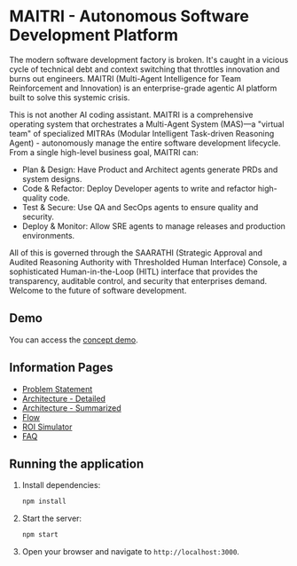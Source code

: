 # MAITRI - Autonomous Software Development Platform

The modern software development factory is broken. It's caught in a vicious cycle of technical debt and context switching that throttles innovation and burns out engineers. MAITRI (Multi-Agent Intelligence for Team Reinforcement and Innovation) is an enterprise-grade agentic AI platform built to solve this systemic crisis.

This is not another AI coding assistant. MAITRI is a comprehensive operating system that orchestrates a Multi-Agent System (MAS)—a "virtual team" of specialized MITRAs (Modular Intelligent Task-driven Reasoning Agent) - autonomously manage the entire software development lifecycle. From a single high-level business goal, MAITRI can:
* Plan & Design: Have Product and Architect agents generate PRDs and system designs.
* Code & Refactor: Deploy Developer agents to write and refactor high-quality code.
* Test & Secure: Use QA and SecOps agents to ensure quality and security.
* Deploy & Monitor: Allow SRE agents to manage releases and production environments.

All of this is governed through the SAARATHI (Strategic Approval and Audited Reasoning Authority with Thresholded Human Interface) Console, a sophisticated Human-in-the-Loop (HITL) interface that provides the transparency, auditable control, and security that enterprises demand. Welcome to the future of software development.

## Demo

You can access the [concept demo](https://sudhir-dharan.github.io/MAITRI/).


## Information Pages

*   [Problem Statement](https://sudhir-dharan.github.io/MAITRI/info/problem.html)
*   [Architecture - Detailed](https://sudhir-dharan.github.io/MAITRI/info/architecture.html)
*   [Architecture - Summarized](https://sudhir-dharan.github.io/MAITRI/info/content_arch.html)
*   [Flow](https://sudhir-dharan.github.io/MAITRI/info/MAITRI-flow.html)
*   [ROI Simulator](https://sudhir-dharan.github.io/MAITRI/info/ROI.html)
*   [FAQ](https://sudhir-dharan.github.io/MAITRI/info/faq.html)

## Running the application

1.  Install dependencies:
    ```bash
    npm install
    ```

2.  Start the server:
    ```bash
    npm start
    ```

3.  Open your browser and navigate to `http://localhost:3000`.